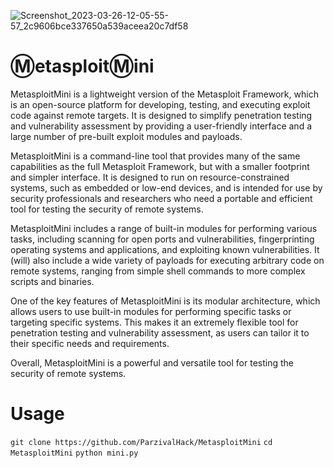 ![Screenshot_2023-03-26-12-05-55-57_2c9606bce337650a539aceea20c7df58](https://user-images.githubusercontent.com/82817793/227800705-145a5d74-1754-411c-a4e8-f4337a5ce0e4.jpg)
# Ⓜ️etasploitⓂ️ini
MetasploitMini is a lightweight version of the Metasploit Framework, which is an open-source platform for developing, testing, and executing exploit code against remote targets. It is designed to simplify penetration testing and vulnerability assessment by providing a user-friendly interface and a large number of pre-built exploit modules and payloads.

MetasploitMini is a command-line tool that provides many of the same capabilities as the full Metasploit Framework, but with a smaller footprint and simpler interface. It is designed to run on resource-constrained systems, such as embedded or low-end devices, and is intended for use by security professionals and researchers who need a portable and efficient tool for testing the security of remote systems.

MetasploitMini includes a range of built-in modules for performing various tasks, including scanning for open ports and vulnerabilities, fingerprinting operating systems and applications, and exploiting known vulnerabilities. It (will) also include a wide variety of payloads for executing arbitrary code on remote systems, ranging from simple shell commands to more complex scripts and binaries.

One of the key features of MetasploitMini is its modular architecture, which allows users to use built-in modules for performing specific tasks or targeting specific systems. This makes it an extremely flexible tool for penetration testing and vulnerability assessment, as users can tailor it to their specific needs and requirements.

Overall, MetasploitMini is a powerful and versatile tool for testing the security of remote systems.
# Usage
```git clone https://github.com/ParzivalHack/MetasploitMini```
```cd MetasploitMini```
```python mini.py```
